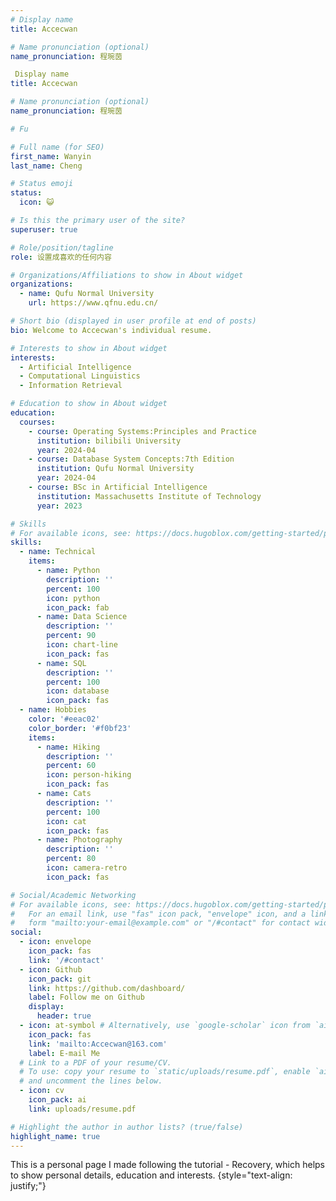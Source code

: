 ```yaml
---
# Display name
title: Accecwan

# Name pronunciation (optional)
name_pronunciation: 程琬茵

 Display name
title: Accecwan

# Name pronunciation (optional)
name_pronunciation: 程琬茵

# Fu

# Full name (for SEO)
first_name: Wanyin
last_name: Cheng

# Status emoji
status:
  icon: 😺

# Is this the primary user of the site?
superuser: true

# Role/position/tagline
role: 设置成喜欢的任何内容

# Organizations/Affiliations to show in About widget
organizations:
  - name: Qufu Normal University
    url: https://www.qfnu.edu.cn/

# Short bio (displayed in user profile at end of posts)
bio: Welcome to Accecwan's individual resume.

# Interests to show in About widget
interests:
  - Artificial Intelligence
  - Computational Linguistics
  - Information Retrieval

# Education to show in About widget
education:
  courses:
    - course: Operating Systems:Principles and Practice
      institution: bilibili University
      year: 2024-04
    - course: Database System Concepts:7th Edition
      institution: Qufu Normal University
      year: 2024-04
    - course: BSc in Artificial Intelligence
      institution: Massachusetts Institute of Technology
      year: 2023

# Skills
# For available icons, see: https://docs.hugoblox.com/getting-started/page-builder/#icons
skills:
  - name: Technical
    items:
      - name: Python
        description: ''
        percent: 100
        icon: python
        icon_pack: fab
      - name: Data Science
        description: ''
        percent: 90
        icon: chart-line
        icon_pack: fas
      - name: SQL
        description: ''
        percent: 100
        icon: database
        icon_pack: fas
  - name: Hobbies
    color: '#eeac02'
    color_border: '#f0bf23'
    items:
      - name: Hiking
        description: ''
        percent: 60
        icon: person-hiking
        icon_pack: fas
      - name: Cats
        description: ''
        percent: 100
        icon: cat
        icon_pack: fas
      - name: Photography
        description: ''
        percent: 80
        icon: camera-retro
        icon_pack: fas

# Social/Academic Networking
# For available icons, see: https://docs.hugoblox.com/getting-started/page-builder/#icons
#   For an email link, use "fas" icon pack, "envelope" icon, and a link in the
#   form "mailto:your-email@example.com" or "/#contact" for contact widget.
social:
  - icon: envelope
    icon_pack: fas
    link: '/#contact'
  - icon: Github
    icon_pack: git
    link: https://github.com/dashboard/
    label: Follow me on Github
    display:
      header: true
  - icon: at-symbol # Alternatively, use `google-scholar` icon from `ai` icon pack
    icon_pack: fas
    link: 'mailto:Accecwan@163.com'
    label: E-mail Me
  # Link to a PDF of your resume/CV.
  # To use: copy your resume to `static/uploads/resume.pdf`, enable `ai` icons in `params.yaml`,
  # and uncomment the lines below.
  - icon: cv
    icon_pack: ai
    link: uploads/resume.pdf

# Highlight the author in author lists? (true/false)
highlight_name: true
---
```


This is a personal page I made following the tutorial - Recovery, which helps to show personal details, education and interests.
{style="text-align: justify;"}
